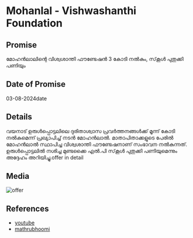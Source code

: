 # Mohanlal - Vishwashanthi Foundation

## Promise

മോഹന്‍ലാലിന്റെ വിശ്വശാന്തി ഫൗണ്ടേഷന്‍ 3 കോടി നല്‍കും, സ്‌കൂള്‍ പുതുക്കി പണിയും

## Date of Promise

03-08-2024date

## Details

വയനാട് ഉരുള്‍പ്പൊട്ടലിലെ ദുരിതാശ്വാസ പ്രവര്‍ത്തനങ്ങള്‍ക്ക് മൂന്ന് കോടി നൽകുമെന്ന് പ്രഖ്യാപിച്ച് നടന്‍ മോഹന്‍ലാല്‍. മാതാപിതാക്കളുടെ പേരില്‍ മോഹന്‍ലാല്‍ സ്ഥാപിച്ച വിശ്വശാന്തി ഫൗണ്ടേഷനാണ് സംഭാവന നല്‍കുന്നത്. ഉരുള്‍പ്പൊട്ടലില്‍ നശിച്ച മുണ്ടക്കൈ എൽ.പി സ്‌കൂള്‍ പുതുക്കി പണിയുമെന്നും അദ്ദേഹം അറിയിച്ചു.offer in detail

## Media

![offer](https://scontent.fmaa12-3.fna.fbcdn.net/v/t39.30808-6/453876703_1071067574386507_4065821311043330589_n.jpg?stp=dst-jpg_p960x960&_nc_cat=109&ccb=1-7&_nc_sid=127cfc&_nc_ohc=cGF76MmZGpkQ7kNvgFF2RhW&_nc_ht=scontent.fmaa12-3.fna&oh=00_AYClmk5okmqxbo80ql19otrMpRe3L8uLWvYUu4vCkzC8Wg&oe=66BF9965)

## References

- [youtube](https://youtu.be/aIxUmRbrb4k?feature=sharedhttps://youtu.be/kX9Z8UUsIQU?feature=sharedlink)
- [mathrubhoomi](https://www.mathrubhumi.com/movies-music/news/wayanad-landslide-mohanlal-actor-visits-to-donate-3-crore-viswasanthi-foundation-1.9782180)
